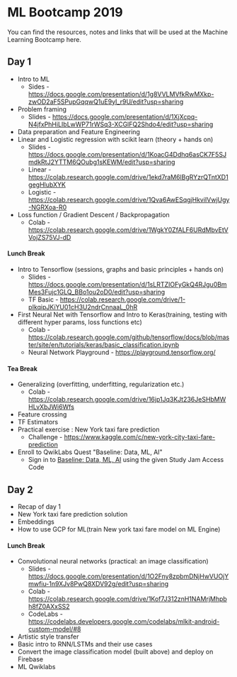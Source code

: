 # ML Bootcamp 2019

You can find the resources, notes and links that will be used at the Machine Learning Bootcamp here.

## Day 1
* Intro to ML
   * Sides - https://docs.google.com/presentation/d/1g8VVLMVfkRwMXkp-zwOD2aF5SPupGqqwQ1uE9yI_r9U/edit?usp=sharing
* Problem framing
  * Slides - https://docs.google.com/presentation/d/1XjXcpq-N4jfxPhHiLIbLwWP71rWSq3-XCGlFQ2Shdo4/edit?usp=sharing
* Data preparation and Feature Engineering
* Linear and Logistic regression with scikit learn (theory + hands on)
   * Slides - https://docs.google.com/presentation/d/1KoacG4Ddhq6asCK7F5SJmdkRtJ2YTTM6QOubg1sKEWM/edit?usp=sharing
    * Linear - https://colab.research.google.com/drive/1ekd7raM6lBgRYzrQTntXD1gegHlubXYK
    * Logistic - https://colab.research.google.com/drive/1Qva6AwESqgjHkviIVwjUgy-NGRXoa-R0
* Loss function / Gradient Descent / Backpropagation
    * Colab - https://colab.research.google.com/drive/1WgkY0ZfALF6URdMbvEtVVojZS75VJ-dD
#### Lunch Break 
* Intro to Tensorflow (sessions, graphs and basic principles + hands on)
   * Slides - https://docs.google.com/presentation/d/1sLRTZIOFyGkQ4RJgu0BmMes3Fujc1GLQ_BBo1ou2oD0/edit?usp=sharing
   * TF Basic - https://colab.research.google.com/drive/1-pIkqipJKiYU01cH3U2ndrCnnaaL_0hR
* First Neural Net with Tensorflow and Intro to Keras(training, testing with different hyper params, loss functions etc)
   * Colab - https://colab.research.google.com/github/tensorflow/docs/blob/master/site/en/tutorials/keras/basic_classification.ipynb
   * Neural Network Playground - https://playground.tensorflow.org/
#### Tea Break 
* Generalizing (overfitting, underfitting, regularization etc.)
    * Colab - https://colab.research.google.com/drive/16jp1Jq3KJt236JeSHbMWHLvXbJWi6Wfs
* Feature crossing
* TF Estimators
* Practical exercise : New York taxi fare prediction
    * Challenge - https://www.kaggle.com/c/new-york-city-taxi-fare-prediction
* Enroll to QwikLabs Quest "Baseline: Data, ML, AI"
    * Sign in to [Baseline: Data, ML, AI](https://google.qwiklabs.com/quests/34?event=Study%20Jam&utm_source=qwiklabs&utm_medium=blog&utm_campaign=studyjam) using the given Study Jam Access Code


## Day 2
* Recap of day 1
* New York taxi fare prediction solution
* Embeddings
* How to use GCP for ML(train New york taxi fare model on ML Engine)
#### Lunch Break 
* Convolutional neural networks (practical: an image classification)
   * Slides - https://docs.google.com/presentation/d/1O2Fny8zpbmDNjHwVUOjYmwfiu-1n9XJv8PwQ8XDV92g/edit?usp=sharing
    * Colab - https://colab.research.google.com/drive/1Kof7J312znH1NAMrjMhpbh8fZ0AXxSS2
    * CodeLabs - https://codelabs.developers.google.com/codelabs/mlkit-android-custom-model/#8
* Artistic style transfer
* Basic intro to RNN/LSTMs and their use cases
* Convert the image classification model (built above) and deploy on Firebase
* ML Qwiklabs
